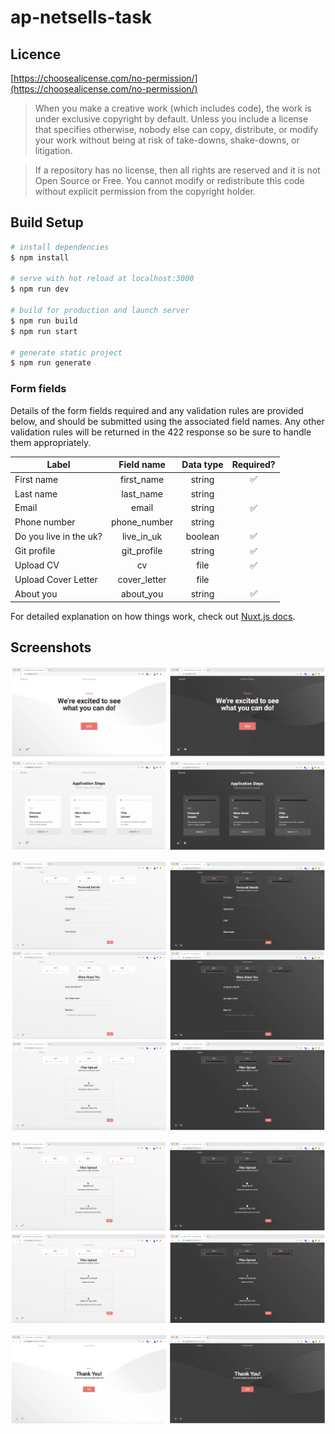 # ap-netsells-task

## Licence

[https://choosealicense.com/no-permission/](https://choosealicense.com/no-permission/)

>When you make a creative work (which includes code), the work is under exclusive copyright by default. Unless you include a license that specifies otherwise, nobody else can copy, distribute, or modify your work without being at risk of take-downs, shake-downs, or litigation.

>If a repository has no license, then all rights are reserved and it is not Open Source or Free. You cannot modify or redistribute this code without explicit permission from the copyright holder.


## Build Setup

```bash
# install dependencies
$ npm install

# serve with hot reload at localhost:3000
$ npm run dev

# build for production and launch server
$ npm run build
$ npm run start

# generate static project
$ npm run generate
```

### Form fields

Details of the form fields required and any validation rules are provided below, and should be submitted using the associated field names. Any other validation rules will be returned in the 422 response so be sure to handle them appropriately.

| Label         | Field name    | Data type | Required? |
| ------------- |:-------------:|:---------:|:---------:|
| First name | first_name | string | :white_check_mark: |
| Last name | last_name | string |  |
| Email | email | string | :white_check_mark: |
| Phone number | phone_number | string |  |
| Do you live in the uk? | live_in_uk | boolean | :white_check_mark: |
| Git profile | git_profile | string | :white_check_mark: |
| Upload CV | cv | file | :white_check_mark: |
| Upload Cover Letter | cover_letter | file |  |
| About you | about_you | string | :white_check_mark: |

For detailed explanation on how things work, check out [Nuxt.js docs](https://nuxtjs.org).

## Screenshots

![screenshot-1.png](https://github.com/alexpilugin/ap-netsells-tech-task-vue-nuxt/blob/main/screenshots/sc-1.png "screenshot-1.png") 

![screenshot-2.png](https://github.com/alexpilugin/ap-netsells-tech-task-vue-nuxt/blob/main/screenshots/sc-2.png "screenshot-2.png") 

![screenshot-3.png](https://github.com/alexpilugin/ap-netsells-tech-task-vue-nuxt/blob/main/screenshots/sc-3.png "screenshot-3.png") 

![screenshot-4.png](https://github.com/alexpilugin/ap-netsells-tech-task-vue-nuxt/blob/main/screenshots/sc-4.png "screenshot-4.png") 


